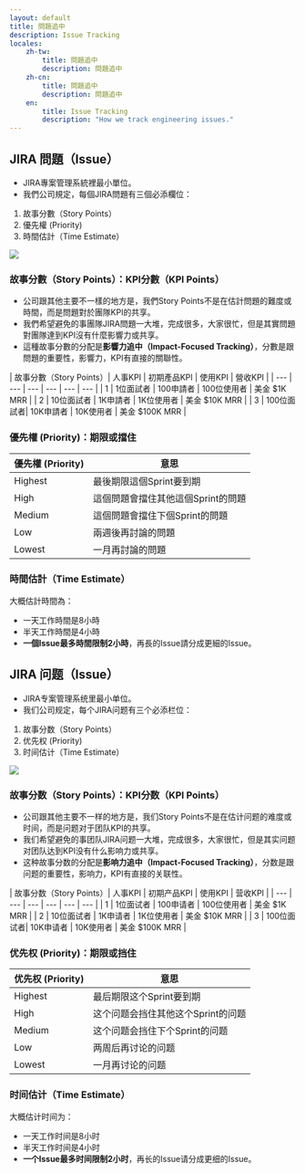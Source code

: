 ```yaml
---
layout: default
title: 問題追中
description: Issue Tracking
locales:
    zh-tw:
        title: 問題追中
        description: 問題追中
    zh-cn:
        title: 問題追中
        description: 問題追中
    en:
        title: Issue Tracking
        description: "How we track engineering issues."
---
```


<a name="zh-tw"></a>

## JIRA 問題（Issue）

* JIRA專案管理系統裡最小單位。
* 我們公司規定，每個JIRA問題有三個必添欄位：

1. 故事分數（Story Points）
1. 優先權 (Priority)
1. 時間估計（Time Estimate）

<img src='https://lh3.googleusercontent.com/7w7NZu3F5zVrzixjhx5qYeVU54nQERp7WiAMECaQoyQJ3zCQgciMy8vrtX1RKH_zPpZCJeiejvLOmeZc161BVPtd6k3pQI64EBvIrA2dvoyOm39Zh52C0B0OB9R5k8ihuqWm7fZnEw=w800' />


### 故事分數（Story Points）：KPI分數（KPI Points）

* 公司跟其他主要不一樣的地方是，我們Story Points不是在估計問題的難度或時間，而是問題對於團隊KPI的共享。
* 我們希望避免的事團隊JIRA問題一大堆，完成很多，大家很忙，但是其實問題對團隊達到KPI沒有什麼影響力或共享。
* 這種故事分數的分配是**影響力追中（Impact-Focused Tracking）**，分數是跟問題的重要性，影響力，KPI有直接的關聯性。

| 故事分數（Story Points）| 人事KPI | 初期產品KPI | 使用KPI | 營收KPI |
| --- | --- | --- | --- | --- | --- |
| 1 | 1位面試者 | 100申請者 | 100位使用者 | 美金 $1K MRR |
| 2 | 10位面試者 | 1K申請者 | 1K位使用者 | 美金 $10K MRR |
| 3 | 100位面試者| 10K申請者 | 10K使用者 | 美金 $100K MRR |

### 優先權 (Priority)：期限或擋住

| 優先權 (Priority) | 意思 |
| --- | --- |
| Highest | 最後期限這個Sprint要到期 |
| High | 這個問題會擋住其他這個Sprint的問題 |
| Medium | 這個問題會擋住下個Sprint的問題 |
| Low | 兩週後再討論的問題 |
| Lowest | 一月再討論的問題 |

### 時間估計（Time Estimate）

大概估計時間為：

* 一天工作時間是8小時
* 半天工作時間是4小時
* **一個Issue最多時間限制2小時**，再長的Issue請分成更細的Issue。


<a name="zh-cn"></a>

## JIRA 问题（Issue）

* JIRA专案管理系统里最小单位。
* 我们公司规定，每个JIRA问题有三个必添栏位：

1. 故事分数（Story Points）
1. 优先权 (Priority)
1. 时间估计（Time Estimate）

<img src='https://lh3.googleusercontent.com/7w7NZu3F5zVrzixjhx5qYeVU54nQERp7WiAMECaQoyQJ3zCQgciMy8vrtX1RKH_zPpZCJeiejvLOmeZc161BVPtd6k3pQI64EBvIrA2dvoyOm39Zh52C0B0OB9R5k8ihuqWm7fZnEw=w800' />


### 故事分数（Story Points）：KPI分数（KPI Points）

* 公司跟其他主要不一样的地方是，我们Story Points不是在估计问题的难度或时间，而是问题对于团队KPI的共享。
* 我们希望避免的事团队JIRA问题一大堆，完成很多，大家很忙，但是其实问题对团队达到KPI没有什么影响力或共享。
* 这种故事分数的分配是**影响力追中（Impact-Focused Tracking）**，分数是跟问题的重要性，影响力，KPI有直接的关联性。

| 故事分数（Story Points）| 人事KPI | 初期产品KPI | 使用KPI | 营收KPI |
| --- | --- | --- | --- | --- | --- |
| 1 | 1位面试者 | 100申请者 | 100位使用者 | 美金 $1K MRR |
| 2 | 10位面试者 | 1K申请者 | 1K位使用者 | 美金 $10K MRR |
| 3 | 100位面试者| 10K申请者 | 10K使用者 | 美金 $100K MRR |

### 优先权 (Priority)：期限或挡住

| 优先权 (Priority) | 意思 |
| --- | --- |
| Highest | 最后期限这个Sprint要到期 |
| High | 这个问题会挡住其他这个Sprint的问题 |
| Medium | 这个问题会挡住下个Sprint的问题 |
| Low | 两周后再讨论的问题 |
| Lowest | 一月再讨论的问题 |

### 时间估计（Time Estimate）

大概估计时间为：

* 一天工作时间是8小时
* 半天工作时间是4小时
* **一个Issue最多时间限制2小时**，再长的Issue请分成更细的Issue。
